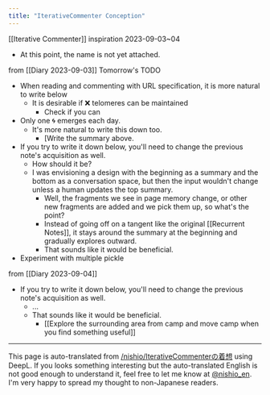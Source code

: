 ```yaml
---
title: "IterativeCommenter Conception"
---
```


[[Iterative Commenter]] inspiration 2023-09-03~04
- At this point, the name is not yet attached.

from  [[Diary 2023-09-03]]
Tomorrow's TODO
- When reading and commenting with URL specification, it is more natural to write below
    - It is desirable if ❌ telomeres can be maintained
        - Check if you can
- Only one 🌀 emerges each day.
    - It's more natural to write this down too.
        - [Write the summary above.
- If you try to write it down below, you'll need to change the previous note's acquisition as well.
    - How should it be?
    - I was envisioning a design with the beginning as a summary and the bottom as a conversation space, but then the input wouldn't change unless a human updates the top summary.
        - Well, the fragments we see in page memory change, or other new fragments are added and we pick them up, so what's the point?
        - Instead of going off on a tangent like the original [[Recurrent Notes]], it stays around the summary at the beginning and gradually explores outward.
        - That sounds like it would be beneficial.
- Experiment with multiple pickle


from  [[Diary 2023-09-04]]
- If you try to write it down below, you'll need to change the previous note's acquisition as well.
    - ...
    - That sounds like it would be beneficial.
        - [[Explore the surrounding area from camp and move camp when you find something useful]]



---
This page is auto-translated from [/nishio/IterativeCommenterの着想](https://scrapbox.io/nishio/IterativeCommenterの着想) using DeepL. If you looks something interesting but the auto-translated English is not good enough to understand it, feel free to let me know at [@nishio_en](https://twitter.com/nishio_en). I'm very happy to spread my thought to non-Japanese readers.